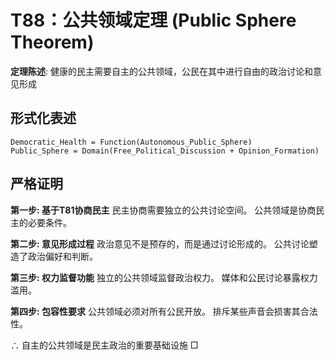 # T88：公共领域定理 (Public Sphere Theorem)

**定理陈述**: 健康的民主需要自主的公共领域，公民在其中进行自由的政治讨论和意见形成

## 形式化表述
```
Democratic_Health = Function(Autonomous_Public_Sphere)
Public_Sphere = Domain(Free_Political_Discussion + Opinion_Formation)
```

## 严格证明

**第一步: 基于T81协商民主**
民主协商需要独立的公共讨论空间。
公共领域是协商民主的必要条件。

**第二步: 意见形成过程**
政治意见不是预存的，而是通过讨论形成的。
公共讨论塑造了政治偏好和判断。

**第三步: 权力监督功能**
独立的公共领域监督政治权力。
媒体和公民讨论暴露权力滥用。

**第四步: 包容性要求**
公共领域必须对所有公民开放。
排斥某些声音会损害其合法性。

∴ 自主的公共领域是民主政治的重要基础设施 □